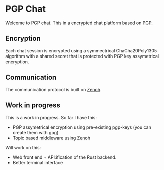 # PGP Chat

Welcome to PGP chat. This in a encrypted chat platform based on [PGP](https://en.wikipedia.org/wiki/Pretty_Good_Privacy).

## Encryption

Each chat session is encrypted using a symmectrical ChaCha20Poly1305 algorithm
with a shared secret that is protected with PGP key assymetrical
encryption.

## Communication

The communication protocol is built on [Zenoh](https://github.com/eclipse-zenoh/zenoh).

## Work in progress

This is a work in progress. So far I have this:

- PGP assymetrical encryption using pre-existing pgp-keys (you can create them with gpg)
- Topic based middleware using Zenoh

Will work on this:

- Web front end + API:ification of the Rust backend.
- Better terminal interface

